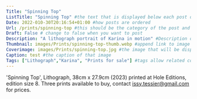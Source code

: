 ```yaml
---
Title: "Spinning Top"
ListTitle: "Spinning Top" #the text that is displayed below each post on the list pages
Date: 2022-010-30T20:16:54+01:00 #how posts are ordered 
Url: /prints/spinning-top #this should be the category of the post and then the file name e.g. /print/printfilename
Draft: False # change to false when you want to post
Description: "A lithograph portrait of Karina in motion" #Description of the post
Thumbnail: images/Prints/spinning-top-thumb.webp #append link to image that will be shown on the list page
Coverimage: images/Prints/spinning-top.jpg #the image that will be displayed at the top of the post
Caption: test #the caption of that image
Tags: ["Lithograph","Karina", "Prints for sale"] #tags allow related content to be grouped together, add more by adding a comma to the latest tag
---
```

'Spinning Top', Lithograph, 38cm x 27.9cm (2023) printed at Hole Editions, edition size 8. 
Three prints available to buy, contact issy.tessier@gmail.com for prices. 

